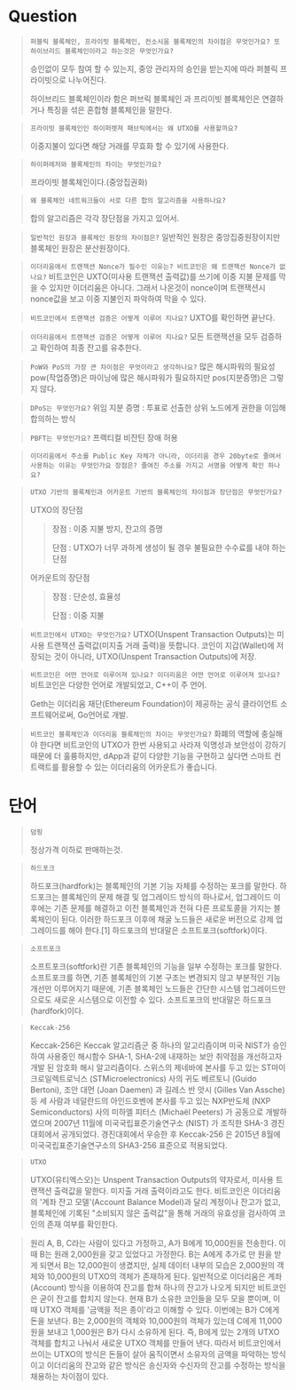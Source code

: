 
# Question

> `퍼블릭 블록체인, 프라이빗 블록체인, 컨소시움 블록체인의 차이점은 무엇인가요? 또 하이브리드 블록체인이라고 하는것은 무엇인가요?`
> 
> 승인없이 모두 참여 할 수 있는지, 중앙 관리자의 승인을 받는지에 따라 퍼블릭 프라이빗으로 나누어진다.
> 
> 하이브리드 블록체인이라 함은 퍼브릭 블록체인 과 프리이빗 블록체인은 연결하거나 특징을 섞은 혼합형 블록체인을 말한다.

> `프라이빗 블록체인인 하이퍼렛져 패브릭에서는 왜 UTXO를 사용할까요?`
> 
> 이중지불이 있다면 해당 거래를 무효화 할 수 있기에 사용한다.

> `하이퍼레저와 블록체인의 차이는 무엇인가요?`
> 
> 프라이빗 블록체인이다.(중앙집권화)

> `왜 블록체인 네트워크들이 서로 다른 합의 알고리즘을 사용하나요?`
> 
> 합의 알고리즘은 각각 장단점을 가지고 있어서.

> `일반적인 원장과 블록체인 원장의 차이점은?`
> 일반적인 원장은 중앙집중원장이지만 블록체인 원장은 분산원장이다.

> `이더리움에서 트랜잭션 Nonce가 필수인 이유는? 비트코인은 왜 트랜잭션 Nonce가 없나요?`
> 비트코인은 UXTO(미사용 트랜잭션 출력값)를 쓰기에 이중 지불 문제를 막을 수 있지만 이더리움은 아니다. 그래서 나온것이 nonce이며 트랜잭션시 nonce값을 보고 이중 지불인지 파악하여 막을 수 있다.

> `비트코인에서 트랜잭션 검증은 어떻게 이루어 지나요?`
> UXTO를 확인하면 끝난다.

> `이더리움에서 트랜잭션 검증은 어떻게 이루어 지나요?`
> 모든 트랜잭션을 모두 검증하고 확인하여 최종 잔고를 유추한다.

> `PoW와 PoS의 가장 큰 차이점은 무엇이라고 생각하나요?`
> 많은 해시파워의 필요성 pow(작업증명)은 마이닝에 많은 해시파워가 필요하지만 pos(지분증명)은 그렇지 않다.

> `DPoS는 무엇인가요?`
> 위임 지분 증명 : 투표로 선출한 상위 노드에게 권한을 이임해 합의하는 방식

> `PBFT는 무엇인가요?`
> 프랙티컬 비잔틴 장애 허용

> `이더리움에서 주소를 Public Key 자체가 아니라, 이더리움 경우 20byte로 줄여서 사용하는 이유는 무엇인가요 장점은? 줄여진 주소를 가지고 서명을 어떻게 확인 하나요?`
> 

> `UTXO 기반의 블록체인과 어카운트 기반의 블록체인의 차이점과 장단점은 무엇인가요?`
> 
> UTXO의 장단점
>>장점 : 이중 지불 방지, 잔고의 증명
>>
>>단점 : UTXO가 너무 과하게 생성이 될 경우 불필요한 수수료를 내야 하는 단점
> 
>어카운트의 장단점
>> 장점 : 단순성, 효율성
>>
>> 단점 : 이중 지불

> `비트코인에서 UTXO는 무엇인가요?`
> UTXO(Unspent Transaction Outputs)는 미사용 트랜잭션 출력값(미지출 거래 출력)을 뜻합니다.
코인이 지갑(Wallet)에 저장되는 것이 아니라, UTXO(Unspent Transaction Outputs)에 저장.

> `비트코인은 어떤 언어로 이루어져 있나요? 이더리움은 어떤 언어로 이루어져 있나요?`
> 비트코인은 다양한 언어로 개발되었고, C++이 주 언어.
> 
> Geth는 이더리움 재단(Ethereum Foundation)이 제공하는 공식 클라이언트 소프트웨어로써, Go언어로 개발.

> `비트코인 블록체인과 이더리움 블록체인의 차이는 무엇인가요?`
> 화폐의 역할에 충실해야 한다면 비트코인의 UTXO가 한번 사용되고 사라져 익명성과 보안성이 강하기 때문에 더 훌륭하지만, dApp과 같이 다양한 기능을 구현하고 싶다면 스마트 컨트랙트를 활용할 수 있는 이더리움의 어카운트가 좋습니다.





# 단어

> `덤핑 `
> 
> 정상가격 이하로 판매하는것.

> `하드포크 `
> 
> 하드포크(hardfork)는 블록체인의 기본 기능 자체를 수정하는 포크를 말한다. 하드포크는 블록체인의 문제 해결 및 업그레이드 방식의 하나로서, 업그레이드 이후에는 기존 문제를 해결하고 이전 블록체인과 전혀 다른 프로토콜을 가지는 블록체인이 된다. 이러한 하드포크 이후에 채굴 노드들은 새로운 버전으로 강제 업그레이드를 해야 한다.[1] 하드포크의 반대말은 소프트포크(softfork)이다.

> `소프트포크`
>
>소프트포크(softfork)란 기존 블록체인의 기능을 일부 수정하는 포크를 말한다. 소프트포크를 하면, 기존 블록체인의 기본 구조는 변경되지 않고 부분적인 기능개선만 이루어지기 때문에, 기존 블록체인 노드들은 간단한 시스템 업그레이드만으로도 새로운 시스템으로 이전할 수 있다. 소프트포크의 반대말은 하드포크(hardfork)이다.

> `Keccak-256`
> 
> Keccak-256은 Keccak 알고리즘군 중 하나의 알고리즘이며 미국 NIST가 승인하여 사용중인 해시함수 SHA-1, SHA-2에 내재하는 보안 취약점을 개선하고자 개발 된 암호화 해시 알고리즘이다. 스위스의 제네바에 본사를 두고 있는 ST마이크로일렉트로닉스 (STMicroelectronics) 사의 귀도 베르토니 (Guido Bertoni), 조안 대먼 (Joan Daemen) 과 길레스 반 앗시 (Gilles Van Assche) 등 세 사람과 네덜란드의 아인드호벤에 본사를 두고 있는 NXP반도체 (NXP Semiconductors) 사의 미하엘 피터스 (Michaël Peeters) 가 공동으로 개발하였으며 2007년 11월에 미국국립표준기술연구소 (NIST) 가 조직한 SHA-3 경진대회에서 공개되었다. 경진대회에서 우승한 후 Keccak-256 은 2015년 8월에 미국국립표준기술연구소의 SHA3-256 표준으로 적용되었다.

>`UTXO`
>
>UTXO(유티엑스오)는 Unspent Transaction Outputs의 약자로서, 미사용 트랜잭션 출력값을 말한다. 미지출 거래 출력이라고도 한다. 비트코인은 이더리움의 '계좌 잔고 모델'(Account Balance Model)과 달리 계정이나 잔고가 없고, 블록체인에 기록된 "소비되지 않은 출력값"을 통해 거래의 유효성을 검사하여 코인의 존재 여부를 확인한다.

> 원리
A, B, C라는 사람이 있다고 가정하고, A가 B에게 10,000원을 전송한다. 이때 B는 원래 2,000원을 갖고 있었다고 가정한다. B는 A에게 추가로 만 원을 받게 되면서 B는 12,000원이 생겼지만, 실제 데이터 내부의 모습은 2,000원의 객체와 10,000원의 UTXO의 객체가 존재하게 된다. 일반적으로 이더리움은 계좌(Account) 방식을 이용하여 잔고를 합쳐 하나의 잔고가 나오게 되지만 비트코인은 굳이 잔고를 합치지 않는다. 현재 B가 소유한 코인들을 모두 모을 뿐이며, 이 때 UTXO 객체를 '금액을 적은 종이'라고 이해할 수 있다. 이번에는 B가 C에게 돈을 보낸다. B는 2,000원의 객체와 10,000원의 객체가 있는데 C에게 11,000원을 보내고 1,000원은 B가 다시 소유하게 된다. 즉, B에게 있는 2개의 UTXO 객체를 합치고 나눠서 새로운 UTXO 객체를 만들어 낸다. 따라서 비트코인에서 쓰이는 UTXO의 방식은 돈들이 살아 움직이면서 소유자의 금액을 파악하는 방식이고 이더리움의 잔고와 같은 방식은 송신자와 수신자의 잔고를 수정하는 방식을 채용하는 차이점이 있다.